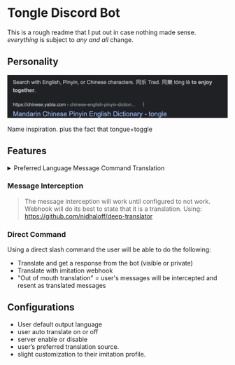 # Tongle Discord Bot

This is a rough readme that I put out in case nothing made sense. *everything* is subject to *any and all* change.

## Personality

![Name inspiration. plus the fact that tongue+toggle](.github/images/chinesenameorigin.png)

Name inspiration. plus the fact that tongue+toggle

## Features

<details><summary>Preferred Language Message Command Translation</summary><video src=“https://youtu.be/R8fJX7MbSpE”></details>

### Message Interception

> The message interception will work until configured to not work. Webhook will do its best to state that it is a translation. Using: https://github.com/nidhaloff/deep-translator

### Direct Command

Using a direct slash command the user will be able to do the following:

-   Translate and get a response from the bot (visible or private)
-   Translate with imitation webhook
-   "Out of mouth translation" = user's messages will be intercepted and resent as translated messages
<!-- 
### _Voice Channel Translation (Self-host or paid only)_

_Using a voice channel, the bot can translate anything it hears from a user into the desired user’s language._ -->

## Configurations

-   User default output language
-   user auto translate on or off
-   server enable or disable
-   user’s preferred translation source.
-   slight customization to their imitation profile.
